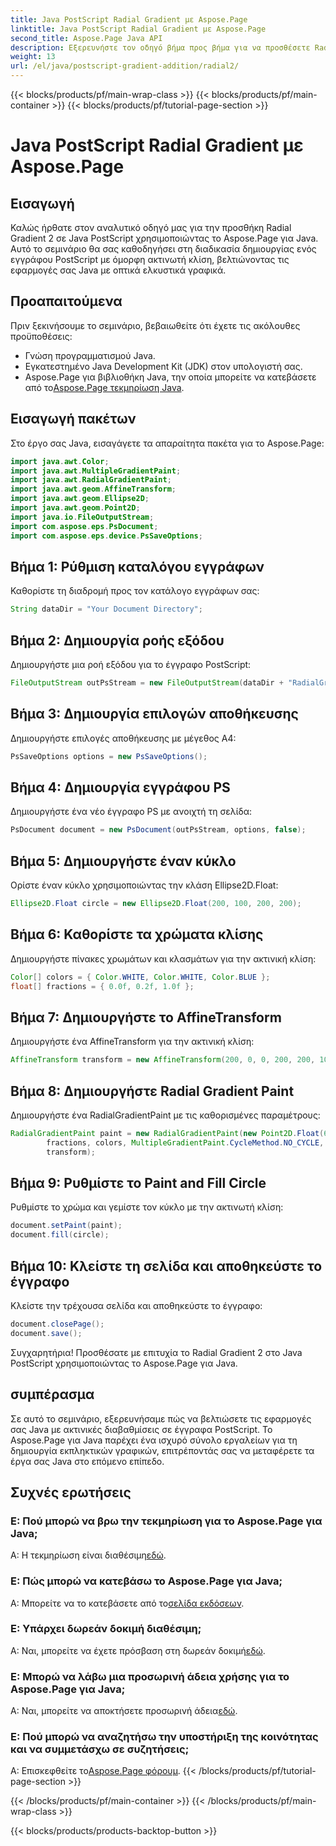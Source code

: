 ```yaml
---
title: Java PostScript Radial Gradient με Aspose.Page
linktitle: Java PostScript Radial Gradient με Aspose.Page
second_title: Aspose.Page Java API
description: Εξερευνήστε τον οδηγό βήμα προς βήμα για να προσθέσετε Radial Gradient στο Java PostScript χρησιμοποιώντας το Aspose.Page για εκπληκτικά γραφικά στις εφαρμογές σας Java.
weight: 13
url: /el/java/postscript-gradient-addition/radial2/
---
```


{{< blocks/products/pf/main-wrap-class >}}
{{< blocks/products/pf/main-container >}}
{{< blocks/products/pf/tutorial-page-section >}}

# Java PostScript Radial Gradient με Aspose.Page

## Εισαγωγή
Καλώς ήρθατε στον αναλυτικό οδηγό μας για την προσθήκη Radial Gradient 2 σε Java PostScript χρησιμοποιώντας το Aspose.Page για Java. Αυτό το σεμινάριο θα σας καθοδηγήσει στη διαδικασία δημιουργίας ενός εγγράφου PostScript με όμορφη ακτινωτή κλίση, βελτιώνοντας τις εφαρμογές σας Java με οπτικά ελκυστικά γραφικά.
## Προαπαιτούμενα
Πριν ξεκινήσουμε το σεμινάριο, βεβαιωθείτε ότι έχετε τις ακόλουθες προϋποθέσεις:
- Γνώση προγραμματισμού Java.
- Εγκατεστημένο Java Development Kit (JDK) στον υπολογιστή σας.
-  Aspose.Page για βιβλιοθήκη Java, την οποία μπορείτε να κατεβάσετε από το[Aspose.Page τεκμηρίωση Java](https://reference.aspose.com/page/java/).
## Εισαγωγή πακέτων
Στο έργο σας Java, εισαγάγετε τα απαραίτητα πακέτα για το Aspose.Page:
```java
import java.awt.Color;
import java.awt.MultipleGradientPaint;
import java.awt.RadialGradientPaint;
import java.awt.geom.AffineTransform;
import java.awt.geom.Ellipse2D;
import java.awt.geom.Point2D;
import java.io.FileOutputStream;
import com.aspose.eps.PsDocument;
import com.aspose.eps.device.PsSaveOptions;
```
## Βήμα 1: Ρύθμιση καταλόγου εγγράφων
Καθορίστε τη διαδρομή προς τον κατάλογο εγγράφων σας:
```java
String dataDir = "Your Document Directory";
```
## Βήμα 2: Δημιουργία ροής εξόδου
Δημιουργήστε μια ροή εξόδου για το έγγραφο PostScript:
```java
FileOutputStream outPsStream = new FileOutputStream(dataDir + "RadialGradient2_outPS.ps");
```
## Βήμα 3: Δημιουργία επιλογών αποθήκευσης
Δημιουργήστε επιλογές αποθήκευσης με μέγεθος A4:
```java
PsSaveOptions options = new PsSaveOptions();
```
## Βήμα 4: Δημιουργία εγγράφου PS
Δημιουργήστε ένα νέο έγγραφο PS με ανοιχτή τη σελίδα:
```java
PsDocument document = new PsDocument(outPsStream, options, false);
```
## Βήμα 5: Δημιουργήστε έναν κύκλο
Ορίστε έναν κύκλο χρησιμοποιώντας την κλάση Ellipse2D.Float:
```java
Ellipse2D.Float circle = new Ellipse2D.Float(200, 100, 200, 200);
```
## Βήμα 6: Καθορίστε τα χρώματα κλίσης
Δημιουργήστε πίνακες χρωμάτων και κλασμάτων για την ακτινική κλίση:
```java
Color[] colors = { Color.WHITE, Color.WHITE, Color.BLUE };
float[] fractions = { 0.0f, 0.2f, 1.0f };
```
## Βήμα 7: Δημιουργήστε το AffineTransform
Δημιουργήστε ένα AffineTransform για την ακτινική κλίση:
```java
AffineTransform transform = new AffineTransform(200, 0, 0, 200, 200, 100);
```
## Βήμα 8: Δημιουργήστε Radial Gradient Paint
Δημιουργήστε ένα RadialGradientPaint με τις καθορισμένες παραμέτρους:
```java
RadialGradientPaint paint = new RadialGradientPaint(new Point2D.Float(64, 64), 68, new Point2D.Float(24, 24),
        fractions, colors, MultipleGradientPaint.CycleMethod.NO_CYCLE, MultipleGradientPaint.ColorSpaceType.SRGB,
        transform);
```
## Βήμα 9: Ρυθμίστε το Paint and Fill Circle
Ρυθμίστε το χρώμα και γεμίστε τον κύκλο με την ακτινωτή κλίση:
```java
document.setPaint(paint);
document.fill(circle);
```
## Βήμα 10: Κλείστε τη σελίδα και αποθηκεύστε το έγγραφο
Κλείστε την τρέχουσα σελίδα και αποθηκεύστε το έγγραφο:
```java
document.closePage();
document.save();
```
Συγχαρητήρια! Προσθέσατε με επιτυχία το Radial Gradient 2 στο Java PostScript χρησιμοποιώντας το Aspose.Page για Java.
## συμπέρασμα
Σε αυτό το σεμινάριο, εξερευνήσαμε πώς να βελτιώσετε τις εφαρμογές σας Java με ακτινικές διαβαθμίσεις σε έγγραφα PostScript. Το Aspose.Page για Java παρέχει ένα ισχυρό σύνολο εργαλείων για τη δημιουργία εκπληκτικών γραφικών, επιτρέποντάς σας να μεταφέρετε τα έργα σας Java στο επόμενο επίπεδο.
## Συχνές ερωτήσεις
### Ε: Πού μπορώ να βρω την τεκμηρίωση για το Aspose.Page για Java;
 Α: Η τεκμηρίωση είναι διαθέσιμη[εδώ](https://reference.aspose.com/page/java/).
### Ε: Πώς μπορώ να κατεβάσω το Aspose.Page για Java;
 Α: Μπορείτε να το κατεβάσετε από το[σελίδα εκδόσεων](https://releases.aspose.com/page/java/).
### Ε: Υπάρχει δωρεάν δοκιμή διαθέσιμη;
 Α: Ναι, μπορείτε να έχετε πρόσβαση στη δωρεάν δοκιμή[εδώ](https://releases.aspose.com/).
### Ε: Μπορώ να λάβω μια προσωρινή άδεια χρήσης για το Aspose.Page για Java;
 Α: Ναι, μπορείτε να αποκτήσετε προσωρινή άδεια[εδώ](https://purchase.aspose.com/temporary-license/).
### Ε: Πού μπορώ να αναζητήσω την υποστήριξη της κοινότητας και να συμμετάσχω σε συζητήσεις;
 Α: Επισκεφθείτε το[Aspose.Page φόρουμ](https://forum.aspose.com/c/page/39).
{{< /blocks/products/pf/tutorial-page-section >}}

{{< /blocks/products/pf/main-container >}}
{{< /blocks/products/pf/main-wrap-class >}}

{{< blocks/products/products-backtop-button >}}
